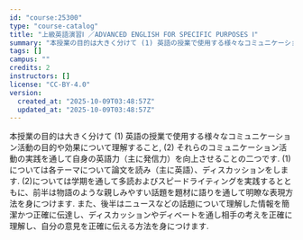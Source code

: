 ```yaml
---
id: "course:25300"
type: "course-catalog"
title: "上級英語演習Ⅰ ／ADVANCED ENGLISH FOR SPECIFIC PURPOSES Ⅰ"
summary: "本授業の目的は大きく分けて (1) 英語の授業で使用する様々なコミュニケーション活動の目的や効果について理解すること, (2) それらのコミュニケーション活動の実践を通して自身の英語力（主に発信力）を向上させることの二つです. (1)につい…"
tags: []
campus: ""
credits: 2
instructors: []
license: "CC-BY-4.0"
version:
  created_at: "2025-10-09T03:48:57Z"
  updated_at: "2025-10-09T03:48:57Z"
---
```

本授業の目的は大きく分けて (1) 英語の授業で使用する様々なコミュニケーション活動の目的や効果について理解すること, (2) それらのコミュニケーション活動の実践を通して自身の英語力（主に発信力）を向上させることの二つです. (1)については各テーマについて論文を読み（主に英語）、ディスカッションをします. (2)については学期を通して多読およびスピードライティングを実践するとともに、前半は物語のような親しみやすい話題を題材に語りを通して明瞭な表現方法を身につけます. また、後半はニュースなどの話題について理解した情報を簡潔かつ正確に伝達し、ディスカッションやディベートを通し相手の考えを正確に理解し、自分の意見を正確に伝える方法を身につけます.
